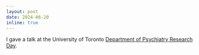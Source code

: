 ```yaml
---
layout: post
date: 2024-06-20
inline: true
---
```


I gave a talk at the University of Toronto [Department of Psychiatry Research Day](https://psychiatry.utoronto.ca/department-psychiatry-research-day).